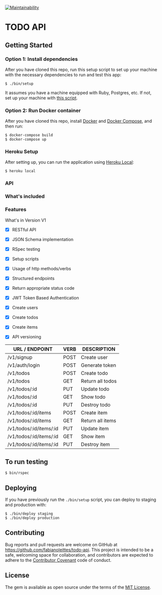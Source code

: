 [![Maintainability](https://api.codeclimate.com/v1/badges/fda72ff60e3468ed28a4/maintainability)](https://codeclimate.com/github/fabianoleittes/todo-api/maintainability)

# TODO API

## Getting Started

### Option 1: Install dependencies

After you have cloned this repo, run this setup script to set up your machine
with the necessary dependencies to run and test this app:

    $ ./bin/setup

It assumes you have a machine equipped with Ruby, Postgres, etc. If not, set up
your machine with [this script].

[this script]: https://github.com/thoughtbot/laptop

### Option 2: Run Docker container
After you have cloned this repo, install [Docker] and [Docker Compose], and then run:

    $ docker-compose build
    $ docker-compose up

[Docker]: https://docs.docker.com/engine/installation/
[Docker Compose]: https://docs.docker.com/compose/install/

### Heroku Setup
After setting up, you can run the application using [Heroku Local]:

    $ heroku local

[Heroku Local]: https://devcenter.heroku.com/articles/heroku-local

### API

### What's included

### Features

What's in Version V1

- [x] RESTful API
- [x] JSON Schema implementation
- [x] RSpec testing
- [x] Setup scripts
- [x] Usage of http methods/verbs
- [x] Structured endpoints
- [x] Return appropriate status code
- [x] JWT Token Based Authentication
- [x] Create users
- [x] Create todos
- [x] Create items
- [x] API versioning


URL / ENDPOINT    |    VERB    |    DESCRIPTION   
----------------- | ---------- | -------------- 
/v1/signup            |    POST    | Create user
/v1/auth/login       |    POST    | Generate token      
/v1/todos            |    POST     | Create todo
/v1/todos |    GET     | Return all todos      
/v1/todos/:id |    PUT     | Update todo
/v1/todos/:id |    GET     | Show todo
/v1/todos/:id |    PUT     | Destroy todo      
/v1/todos/:id/items |   POST   | Create item
/v1/todos/:id/items |    GET     | Return all items      
/v1/todos/:id/items/:id |    PUT     | Update item
/v1/todos/:id/items/:id |    GET     | Show item
/v1/todos/:id/items/:id |    PUT     | Destroy item      

## To run testing
    $ bin/rspec

## Deploying

If you have previously run the `./bin/setup` script,
you can deploy to staging and production with:

    $ ./bin/deploy staging
    $ ./bin/deploy production

## Contributing

Bug reports and pull requests are welcome on GitHub at https://github.com/fabianoleittes/todo-api. This project is intended to be a safe, welcoming space for collaboration, and contributors are expected to adhere to the [Contributor Covenant](https://www.contributor-covenant.org/) code of conduct.


## License

The gem is available as open source under the terms of the [MIT License](http://opensource.org/licenses/MIT).